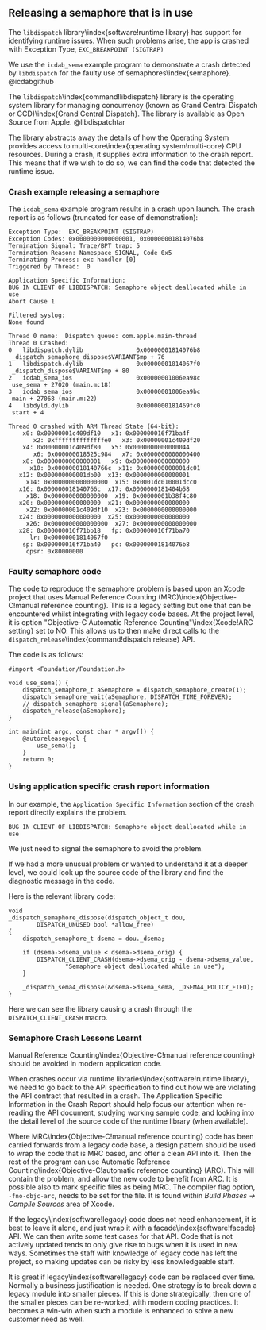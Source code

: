 ## Releasing a semaphore that is in use

The `libdispatch` library\index{software!runtime library} has support for identifying runtime issues.
When such problems arise, the app is crashed with Exception Type, `EXC_BREAKPOINT (SIGTRAP)`

We use the `icdab_sema` example program to demonstrate a crash detected by `libdispatch` for the faulty use of semaphores\index{semaphore}. @icdabgithub

The `libdispatch`\index{command!libdispatch} library is the operating system library for managing concurrency (known as Grand Central Dispatch or GCD)\index{Grand Central Dispatch}.  The library is available as Open Source from Apple.  @libdispatchtar

The library abstracts away the details of how the Operating System provides access to multi-core\index{operating system!multi-core}  CPU resources.  During a crash, it supplies extra information to the crash report.  This means that if we wish to do so, we can find the code that detected the runtime issue.

### Crash example releasing a semaphore

The `icdab_sema` example program results in a crash upon launch.
The crash report is as follows (truncated for ease of demonstration):

```
Exception Type:  EXC_BREAKPOINT (SIGTRAP)
Exception Codes: 0x0000000000000001, 0x00000001814076b8
Termination Signal: Trace/BPT trap: 5
Termination Reason: Namespace SIGNAL, Code 0x5
Terminating Process: exc handler [0]
Triggered by Thread:  0

Application Specific Information:
BUG IN CLIENT OF LIBDISPATCH: Semaphore object deallocated while in use
Abort Cause 1

Filtered syslog:
None found

Thread 0 name:  Dispatch queue: com.apple.main-thread
Thread 0 Crashed:
0   libdispatch.dylib             	0x00000001814076b8
 _dispatch_semaphore_dispose$VARIANT$mp + 76
1   libdispatch.dylib             	0x00000001814067f0
 _dispatch_dispose$VARIANT$mp + 80
2   icdab_sema_ios                	0x00000001006ea98c
 use_sema + 27020 (main.m:18)
3   icdab_sema_ios                	0x00000001006ea9bc
 main + 27068 (main.m:22)
4   libdyld.dylib                 	0x0000000181469fc0
 start + 4

Thread 0 crashed with ARM Thread State (64-bit):
    x0: 0x00000001c409df10   x1: 0x000000016f71ba4f
       x2: 0xffffffffffffffe0   x3: 0x00000001c409df20
    x4: 0x00000001c409df80   x5: 0x0000000000000044
       x6: 0x000000018525c984   x7: 0x0000000000000400
    x8: 0x0000000000000001   x9: 0x0000000000000000
      x10: 0x000000018140766c  x11: 0x000000000001dc01
   x12: 0x000000000001db00  x13: 0x0000000000000001
     x14: 0x0000000000000000  x15: 0x0001dc010001dcc0
   x16: 0x000000018140766c  x17: 0x0000000181404b58
     x18: 0x0000000000000000  x19: 0x00000001b38f4c80
   x20: 0x0000000000000000  x21: 0x0000000000000000
     x22: 0x00000001c409df10  x23: 0x0000000000000000
   x24: 0x0000000000000000  x25: 0x0000000000000000
     x26: 0x0000000000000000  x27: 0x0000000000000000
   x28: 0x000000016f71bb18   fp: 0x000000016f71ba70
      lr: 0x00000001814067f0
    sp: 0x000000016f71ba40   pc: 0x00000001814076b8
     cpsr: 0x80000000
```

### Faulty semaphore code

The code to reproduce the semaphore problem is based upon an Xcode project that uses Manual Reference Counting (MRC)\index{Objective-C!manual reference counting}.  This is a legacy setting but one that can be encountered whilst integrating with legacy code bases.  At the project level, it is option "Objective-C Automatic Reference Counting"\index{Xcode!ARC setting} set to NO.  This allows us to then make direct calls to the `dispatch_release`\index{command!dispatch release} API.

The code is as follows:

```
#import <Foundation/Foundation.h>

void use_sema() {
    dispatch_semaphore_t aSemaphore = dispatch_semaphore_create(1);
    dispatch_semaphore_wait(aSemaphore, DISPATCH_TIME_FOREVER);
    // dispatch_semaphore_signal(aSemaphore);
    dispatch_release(aSemaphore);
}

int main(int argc, const char * argv[]) {
    @autoreleasepool {
        use_sema();
    }
    return 0;
}
```

### Using application specific crash report information

In our example, the `Application Specific Information` section of the crash report directly explains the problem.

```
BUG IN CLIENT OF LIBDISPATCH: Semaphore object deallocated while in use
```

We just need to signal the semaphore to avoid the problem.

If we had a more unusual problem or wanted to understand it at a deeper level, we could look up the source code of the library and find the diagnostic message in the code.

Here is the relevant library code:

```
void
_dispatch_semaphore_dispose(dispatch_object_t dou,
		DISPATCH_UNUSED bool *allow_free)
{
	dispatch_semaphore_t dsema = dou._dsema;

	if (dsema->dsema_value < dsema->dsema_orig) {
		DISPATCH_CLIENT_CRASH(dsema->dsema_orig - dsema->dsema_value,
				"Semaphore object deallocated while in use");
	}

	_dispatch_sema4_dispose(&dsema->dsema_sema, _DSEMA4_POLICY_FIFO);
}
```

Here we can see the library causing a crash through the `DISPATCH_CLIENT_CRASH` macro.

### Semaphore Crash Lessons Learnt

Manual Reference Counting\index{Objective-C!manual reference counting} should be avoided in modern application code.

When crashes occur via runtime libraries\index{software!runtime library}, we need to go back to the API specification to find out how we are violating the API contract that resulted in a crash.  The Application Specific Information in the Crash Report should help focus our attention when re-reading the API document, studying working sample code, and looking into the detail level of the source code of the runtime library (when available).

Where MRC\index{Objective-C!manual reference counting} code has been carried forwards from a legacy code base, a design pattern should be used to wrap the code that is MRC based, and offer a clean API into it.  Then the rest of the program can use Automatic Reference Counting\index{Objective-C!automatic reference counting} (ARC).  This will contain the problem, and allow the new code to benefit from ARC.  It is possible also to mark specific files as being MRC.  The compiler flag option, `-fno-objc-arc`, needs to be set for the file.  It is found within _Build Phases -> Compile Sources_ area of Xcode.

If the legacy\index{software!legacy} code does not need enhancement, it is best to leave it alone, and just wrap it with a facade\index{software!facade} API. We can then write some test cases for that API.  Code that is not actively updated tends to only give rise to bugs when it is used in new ways.  Sometimes the staff with knowledge of legacy code has left the project, so making updates can be risky by less knowledgeable staff.

It is great if legacy\index{software!legacy} code can be replaced over time.  Normally a business justification is needed.  One strategy is to break down a legacy module into smaller pieces.  If this is done strategically, then one of the smaller pieces can be re-worked, with modern coding practices.  It becomes a win-win when such a module is enhanced to solve a new customer need as well.

